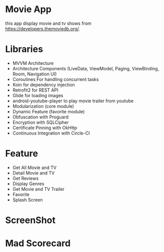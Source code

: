 # Movie App

this app display movie and tv shows from https://developers.themoviedb.org/.

# Libraries
* MVVM Architecture 
* Architecture Components (LiveData, ViewModel, Paging, ViewBinding, Room, Navigation UI)
* Coroutines For handling concurrent tasks
* Koin for dependency injection 
* Retrofit2 for REST API
* Glide for loading images
* android-youtube-player to play movie trailer from youtube
* Modularization (core module)
* Dynamic Feature (favorite module)
* Obfuscation with Proguard
* Encryption with SQLCipher
* Certificate Pinning with OkHttp
* Continuous Integration with Circle-CI

# Feature
* Get All Movie and TV
* Detail Movie and TV
* Get Reviews
* Display Genres
* Get Movie and TV Trailer
* Favorite
* Splash Screen

# ScreenShot

# Mad Scorecard
